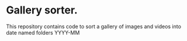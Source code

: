 # Gallery sorter.

This repository contains code to sort a gallery of images and videos into date named folders YYYY-MM